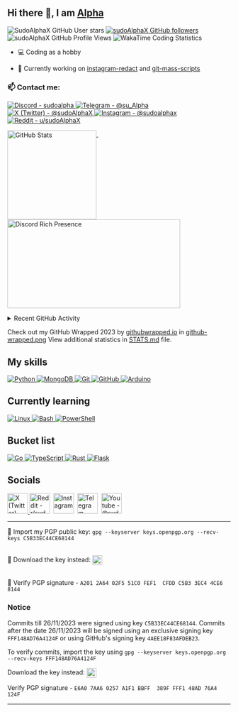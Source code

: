## Hi there 👋, I am [Alpha](https://github.com/sudoAlphaX)

<p>
<img src="https://img.shields.io/github/stars/sudoAlphaX?color=yellow&label=Stars&affiliations=OWNER" alt="SudoAlphaX GitHub User stars">
<a href="https://github.com/sudoAlphaX?tab=followers"><img src="https://img.shields.io/github/followers/sudoAlphaX?color=green&label=Followers&labelColor=grey" alt="sudoAlphaX GitHub followers"></a>
<img src="https://komarev.com/ghpvc/?username=sudoAlphaX&label=Profile+views" alt="sudoAlphaX GitHub Profile Views">
<img src="https://wakatime.com/badge/user/128e97c5-8ad7-47e7-8404-7384f540eb62.svg" alt="WakaTime Coding Statistics">
</p>

- 💻 Coding as a hobby

- 🔭 Currently working on [instagram-redact](https://github.com/sudoAlphaX/instagram-redact) and [git-mass-scripts](https://github.com/sudoAlphaX/git-mass-scripts)

### 📫 Contact me:

<p>
  <a href = "https://discord.com/users/705624271308849224">
    <picture>
      <source media="(prefers-color-scheme: dark)" srcset="https://img.shields.io/badge/Discord-sudoalpha-5865f2?logo=discord&labelColor=grey">
      <source media="(prefers-color-scheme: light)" srcset="https://img.shields.io/badge/Discord-sudoalpha-5865f2?logo=discord&labelColor=ffffff">
      <img src="https://img.shields.io/badge/Discord-sudoalpha-5865f2?logo=discord&labelColor=ffffff" alt="Discord - sudoalpha">
    </picture>
  </a>

  <a href = "https://t.me/su_Alpha">
    <picture>
      <source media="(prefers-color-scheme: dark)" srcset="https://img.shields.io/badge/Telegram-%40su__Alpha-24a1de?logo=telegram&labelColor=grey">
      <source media="(prefers-color-scheme: light)" srcset="https://img.shields.io/badge/Telegram-%40su__Alpha-24a1de?logo=telegram&labelColor=ffffff">
      <img src="https://img.shields.io/badge/Telegram-%40su__Alpha-24a1de?logo=telegram&labelColor=ffffff" alt="Telegram - @su_Alpha">
    </picture>
  </a>

  <a href = "https://twitter.com/sudoAlphaX">
    <picture>
      <source media="(prefers-color-scheme: dark)" srcset="https://img.shields.io/twitter/follow/sudoalphax?label=%40sudoAlphaX">
      <source media="(prefers-color-scheme: light)" srcset="https://img.shields.io/twitter/follow/sudoalphax?label=%40sudoAlphaX">
      <img src="https://img.shields.io/twitter/follow/sudoalphax?label=%40sudoAlphaX" alt="X (Twitter) - @sudoAlphaX">
    </picture>
  </a>

  <a href = "https://www.instagram.com/sudoalphax">
    <picture>
      <source media="(prefers-color-scheme: dark)" srcset="https://img.shields.io/badge/Instagram-%40sudoalphax-deeppink?logo=instagram&labelColor=ffffff">
      <source media="(prefers-color-scheme: light)" srcset="https://img.shields.io/badge/Instagram-%40sudoalphax-deeppink?logo=instagram&labelColor=ffffff">
      <img src="https://img.shields.io/badge/Instagram-%40sudoalphax-deeppink?logo=instagram&labelColor=ffffff" alt="Instagram - @sudoalphax">
    </picture>
  </a>

  <a href = "https://www.reddit.com/u/sudoAlphaX">
    <picture>
      <source media="(prefers-color-scheme: dark)" srcset="https://img.shields.io/badge/Reddit-u%2FsudoAlphaX-ff4500?logo=reddit&labelColor=ffffff">
      <source media="(prefers-color-scheme: light)" srcset="https://img.shields.io/badge/Reddit-u%2FsudoAlphaX-ff4500?logo=reddit&labelColor=ffffff">
      <img src="https://img.shields.io/badge/Reddit-u%2FsudoAlphaX-ff4500?logo=reddit&labelColor=ffffff" alt="Reddit - u/sudoAlphaX">
    </picture>
  </a>
</p>


<p>
  <a href = "https://github.com/sudoAlphaX/sudoAlphaX/blob/main/STATS.md">
    <picture>
      <source media="(prefers-color-scheme: dark)" srcset="https://github-readme-stats.vercel.app/api?username=sudoAlphaX&show_icons=true&theme=github_dark&bg_color=1a1c1f&hide_border=false&border_color=1a1c1f&rank_icon=default&card_width=381px&show=prs_merged,prs_merged_percentage">
      <source media="(prefers-color-scheme: light)" srcset="https://github-readme-stats.vercel.app/api?username=sudoAlphaX&show_icons=true&theme=default&bg_color=ffffff&hide_border=false&border_color=ffffff&rank_icon=default&card_width=381px&show=prs_merged,prs_merged_percentage">
      <img height="201" align="top" src="https://github-readme-stats.vercel.app/api?username=sudoAlphaX&show_icons=true&theme=default&bg_color=ffffff&hide_border=false&border_color=ffffff&rank_icon=default&card_width=381px&show=prs_merged,prs_merged_percentage" alt="GitHub Stats">
    </picture>
  </a>&nbsp;

  <a href = "https://discord.com/users/705624271308849224">
    <picture>
      <source media="(prefers-color-scheme: dark)" srcset="https://lanyard.cnrad.dev/api/705624271308849224?theme=dark&showDisplayName=true&hideBadges=true&animated=true&borderRadius=4.5px&idleMessage=Currently%20sudoAlphing...">
      <source media="(prefers-color-scheme: light)" srcset="https://lanyard.cnrad.dev/api/705624271308849224?theme=light&bg=ffffff&showDisplayName=true&hideBadges=true&animated=true&borderRadius=4.5px&idleMessage=Currently%20sudoAlphing...">
      <img height="200" width="390" align="top" src="https://lanyard.cnrad.dev/api/705624271308849224?theme=light&bg=ffffff&showDisplayName=true&hideBadges=true&animated=true&borderRadius=4.5px&idleMessage=Currently%20sudoAlphing..." alt="Discord Rich Presence">
    </picture>
  </a>
</p>

<details>

  <summary>Recent GitHub Activity</summary>

<!--START_SECTION:activity-->
1. 🎉 Merged PR [#25](https://github.com/sudoAlphaX/instagram-redact/pull/25) in [sudoAlphaX/instagram-redact](https://github.com/sudoAlphaX/instagram-redact)
2. 💪 Opened PR [#25](https://github.com/sudoAlphaX/instagram-redact/pull/25) in [sudoAlphaX/instagram-redact](https://github.com/sudoAlphaX/instagram-redact)
3. 🗣 Commented on [#609](https://github.com/dolfies/discord.py-self/issues/609#issuecomment-1834470306) in [dolfies/discord.py-self](https://github.com/dolfies/discord.py-self)
4. 🗣 Commented on [#6](https://github.com/Zai-Kun/py-arkose-token-generator/issues/6#issuecomment-1834441509) in [Zai-Kun/py-arkose-token-generator](https://github.com/Zai-Kun/py-arkose-token-generator)
5. 💪 Opened PR [#4](https://github.com/Zai-Kun/Zai-Kun/pull/4) in [Zai-Kun/Zai-Kun](https://github.com/Zai-Kun/Zai-Kun)
6. 💪 Opened PR [#3](https://github.com/Zai-Kun/Zai-Kun/pull/3) in [Zai-Kun/Zai-Kun](https://github.com/Zai-Kun/Zai-Kun)
7. 🎉 Merged PR [#1](https://github.com/sudoAlphaX/chat-export-stats/pull/1) in [sudoAlphaX/chat-export-stats](https://github.com/sudoAlphaX/chat-export-stats)
8. 💪 Opened PR [#1](https://github.com/sudoAlphaX/chat-export-stats/pull/1) in [sudoAlphaX/chat-export-stats](https://github.com/sudoAlphaX/chat-export-stats)
9. 🎉 Merged PR [#9](https://github.com/sudoAlphaX/sudoAlphaX/pull/9) in [sudoAlphaX/sudoAlphaX](https://github.com/sudoAlphaX/sudoAlphaX)
10. 💪 Opened PR [#9](https://github.com/sudoAlphaX/sudoAlphaX/pull/9) in [sudoAlphaX/sudoAlphaX](https://github.com/sudoAlphaX/sudoAlphaX)
11. 🎉 Merged PR [#24](https://github.com/sudoAlphaX/instagram-redact/pull/24) in [sudoAlphaX/instagram-redact](https://github.com/sudoAlphaX/instagram-redact)
12. 💪 Opened PR [#24](https://github.com/sudoAlphaX/instagram-redact/pull/24) in [sudoAlphaX/instagram-redact](https://github.com/sudoAlphaX/instagram-redact)
13. 🎉 Merged PR [#8](https://github.com/sudoAlphaX/sudoAlphaX/pull/8) in [sudoAlphaX/sudoAlphaX](https://github.com/sudoAlphaX/sudoAlphaX)
14. 💪 Opened PR [#8](https://github.com/sudoAlphaX/sudoAlphaX/pull/8) in [sudoAlphaX/sudoAlphaX](https://github.com/sudoAlphaX/sudoAlphaX)
15. ❌ Closed PR [#7](https://github.com/sudoAlphaX/sudoAlphaX/pull/7) in [sudoAlphaX/sudoAlphaX](https://github.com/sudoAlphaX/sudoAlphaX)
<!--END_SECTION:activity-->


</details>

Check out my GitHub Wrapped 2023 by [githubwrapped.io](https://www.githubwrapped.io/) in [github-wrapped.png](https://github.com/sudoAlphaX/sudoAlphaX/blob/main/github-wrapped.png)
View additional statistics in <a href=https://github.com/sudoAlphaX/sudoAlphaX/blob/main/STATS.md>STATS.md</a> file.

<h2>My skills</h2>

<p>
  <a href = "https://www.python.org">
    <picture>
      <source media="(prefers-color-scheme: dark)" srcset="https://skillicons.dev/icons?i=python&theme=dark">
      <source media="(prefers-color-scheme: light)" srcset="https://skillicons.dev/icons?i=python&theme=light">
      <img src="https://skillicons.dev/icons?i=python&theme=light" alt="Python">
    </picture>
  </a>

  <a href = "https://www.mongodb.com">
    <picture>
      <source media="(prefers-color-scheme: dark)" srcset="https://skillicons.dev/icons?i=mongodb&theme=dark">
      <source media="(prefers-color-scheme: light)" srcset="https://skillicons.dev/icons?i=mongodb&theme=light">
      <img src="https://skillicons.dev/icons?i=mongodb&theme=light" alt="MongoDB">
    </picture>
  </a>

  <a href = "https://git-scm.com">
    <picture>
      <source media="(prefers-color-scheme: dark)" srcset="https://skillicons.dev/icons?i=git&theme=dark">
      <source media="(prefers-color-scheme: light)" srcset="https://skillicons.dev/icons?i=git&theme=light">
      <img src="https://skillicons.dev/icons?i=git&theme=light" alt="Git">
    </picture>
  </a>

  <a href = "https://www.github.com">
    <picture>
      <source media="(prefers-color-scheme: dark)" srcset="https://skillicons.dev/icons?i=github&theme=dark">
      <source media="(prefers-color-scheme: light)" srcset="https://skillicons.dev/icons?i=github&theme=light">
      <img src="https://skillicons.dev/icons?i=github&theme=light" alt="GitHub">
    </picture>
  </a>

  <a href = "https://www.arduino.cc">
    <picture>
      <source media="(prefers-color-scheme: dark)" srcset="https://skillicons.dev/icons?i=arduino&theme=dark">
      <source media="(prefers-color-scheme: light)" srcset="https://skillicons.dev/icons?i=arduino&theme=light">
      <img src="https://skillicons.dev/icons?i=arduino&theme=light" alt="Arduino">
    </picture>
  </a>
</p>


<h2>Currently learning</h2>

<p>
  <a href = "https://www.linux.org">
    <picture>
      <source media="(prefers-color-scheme: dark)" srcset="https://skillicons.dev/icons?i=linux&theme=dark">
      <source media="(prefers-color-scheme: light)" srcset="https://skillicons.dev/icons?i=linux&theme=light">
      <img src="https://skillicons.dev/icons?i=linux&theme=light" alt="Linux">
    </picture>
  </a>

  <a href = "https://www.gnu.org/software/bash">
    <picture>
      <source media="(prefers-color-scheme: dark)" srcset="https://skillicons.dev/icons?i=bash&theme=dark">
      <source media="(prefers-color-scheme: light)" srcset="https://skillicons.dev/icons?i=bash&theme=light">
      <img src="https://skillicons.dev/icons?i=bash&theme=light" alt="Bash">
    </picture>
  </a>

  <a href = "https://learn.microsoft.com/en-us/powershell">
    <picture>
      <source media="(prefers-color-scheme: dark)" srcset="https://skillicons.dev/icons?i=powershell&theme=dark">
      <source media="(prefers-color-scheme: light)" srcset="https://skillicons.dev/icons?i=powershell&theme=light">
      <img src="https://skillicons.dev/icons?i=powershell&theme=light" alt="PowerShell">
    </picture>
  </a>
</p>


<h2>Bucket list</h2>

<p>
  <a href = "https://go.dev">
    <picture>
      <source media="(prefers-color-scheme: dark)" srcset="https://skillicons.dev/icons?i=go&theme=dark">
      <source media="(prefers-color-scheme: light)" srcset="https://skillicons.dev/icons?i=go&theme=light">
      <img src="https://skillicons.dev/icons?i=go&theme=light" alt="Go">
    </picture>
  </a>

  <a href = "https://www.typescriptlang.org">
    <picture>
      <source media="(prefers-color-scheme: dark)" srcset="https://skillicons.dev/icons?i=ts&theme=dark">
      <source media="(prefers-color-scheme: light)" srcset="https://skillicons.dev/icons?i=ts&theme=light">
      <img src="https://skillicons.dev/icons?i=ts&theme=light" alt="TypeScript">
    </picture>
  </a>

  <a href = "https://www.rust-lang.org">
    <picture>
      <source media="(prefers-color-scheme: dark)" srcset="https://skillicons.dev/icons?i=rust&theme=dark">
      <source media="(prefers-color-scheme: light)" srcset="https://skillicons.dev/icons?i=rust&theme=light">
      <img src="https://skillicons.dev/icons?i=rust&theme=light" alt="Rust">
    </picture>
  </a>

  <a href = "https://flask.palletsprojects.com">
    <picture>
      <source media="(prefers-color-scheme: dark)" srcset="https://skillicons.dev/icons?i=flask&theme=dark">
      <source media="(prefers-color-scheme: light)" srcset="https://skillicons.dev/icons?i=flask&theme=light">
      <img src="https://skillicons.dev/icons?i=flask&theme=light" alt="Flask">
    </picture>
  </a>
</p>

<h2>Socials</h2>

<p>
  <a href = "https://twitter.com/sudoAlphaX">
    <picture>
      <source media="(prefers-color-scheme: dark)" srcset="https://raw.githubusercontent.com/dheereshagrwal/colored-icons/master/public/icons/x/x-light.svg">
      <source media="(prefers-color-scheme: light)" srcset="https://raw.githubusercontent.com/dheereshagrwal/colored-icons/master/public/icons/x/x.svg">
      <img src="https://raw.githubusercontent.com/dheereshagrwal/colored-icons/master/public/icons/x/x.svg" width=46 alt="X (Twitter) - @sudoAlphaX">
    </picture>
  </a>
  <a href = https://www.reddit.com/r/sudoAlphaX><img src="https://raw.githubusercontent.com/dheereshagrwal/colored-icons/master/public/icons/reddit/reddit.svg" width=46 alt="Reddit - r/sudoAlphaX"/></a>&nbsp;
  <a href = https://www.instagram.com/sudoAlphaX><img src="https://raw.githubusercontent.com/dheereshagrwal/colored-icons/master/public/icons/instagram/instagram.svg" width=46 alt="Instagram - @sudoAlphaX"/></a>&nbsp;
  <a href = https://t.me/sudoalphax><img src="https://raw.githubusercontent.com/dheereshagrwal/colored-icons/master/public/icons/telegram/telegram2.svg" width=46 alt="Telegram - @sudoAlphaX"/></a>&nbsp;
  <a href = https://www.youtube.com/@sudoAlphaX><img src="https://raw.githubusercontent.com/dheereshagrwal/colored-icons/master/public/icons/youtube/youtube.svg" height=46 alt="Youtube - @sudoAlphaX"/></a>
</p>

<hr>

🔑 Import my PGP public key: `gpg --keyserver keys.openpgp.org --recv-keys C5B33EC44CE68144`

<br>

<div>
  <span style="">💾 Download the key instead:</span>
  <a href="https://raw.githubusercontent.com/sudoAlphaX/sudoAlphaX/main/PGP/sudoAlpha.asc">
    <img height="22" style="vertical-align:middle" alt="GNU Privacy Guard logo" src="https://img.shields.io/badge/Alpha's_Public_Key-333?style=for-the-badge&logo=GNU%20Privacy%20Guard&logoColor=0093DD">
  </a>
</div>

<br>

🔏 Verify PGP signature - `A201 2A64 02F5 51C0 FEF1  CFDD C5B3 3EC4 4CE6 8144`

### Notice

Commits till 26/11/2023 were signed using key `C5B33EC44CE68144`. Commits after the date 26/11/2023 will be signed using an exclusive signing key `FFF148AD76A4124F` or using GitHub's signing key `4AEE18F83AFDEB23`.

To verify commits, import the key using `gpg --keyserver keys.openpgp.org --recv-keys FFF148AD76A4124F`

<div>
  <span style="">Download the key instead:</span>
  <a href="https://raw.githubusercontent.com/sudoAlphaX/sudoAlphaX/main/PGP/sudoAlphaX-commit-key.asc">
    <img height="22" style="vertical-align:middle" alt="GNU Privacy Guard logo" src="https://img.shields.io/badge/sudoalphax_Commit_Signing_Key-333?style=for-the-badge&logo=GNU%20Privacy%20Guard&logoColor=0093DD">
  </a>
</div>

Verify PGP signature - `E6A0 7AA6 0257 A1F1 BBFF  389F FFF1 48AD 76A4 124F`

<hr>
